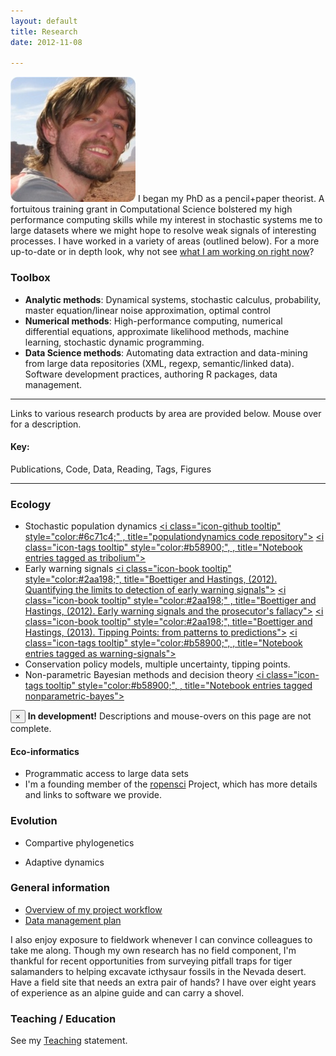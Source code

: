 ```yaml
---
layout: default 
title: Research
date: 2012-11-08

---
```



![floatright](assets/img/wadirum.png) 
I began my PhD as a pencil+paper theorist.  A fortuitous training grant in Computational Science 
bolstered my high performance computing skills while my interest in stochastic systems
me to large datasets where we might hope to resolve weak signals of interesting processes. 
I have worked in a variety of areas (outlined below).  For a more up-to-date or in depth
look, why not see [what I am working on right now](/lab-notebook.html)?


### Toolbox

* **Analytic methods**: Dynamical systems, stochastic calculus, probability, master equation/linear noise approximation, optimal control
* **Numerical methods**: High-performance computing, numerical differential equations, approximate likelihood methods, machine learning, stochastic dynamic programming.  
* **Data Science methods**: Automating data extraction and data-mining from large data repositories (XML, regexp, semantic/linked data). Software development practices, authoring R packages, data management.

------------------------------------------------------------------------------

Links to various research products by area are provided below.  Mouse over for a description.

#### Key:

<i class="icon-book" style="color:#2aa198;"></i> Publications,   <i class="icon-github" style="color:#6c71c4;"></i> Code,  <i class="icon-beaker" style="color:#859900;"></i> Data, <i class="icon-bookmark" style="color:#dc322f;"></i> Reading,   <i class="icon-tags" style="color:#b58900;"></i> Tags,   <i class="icon-bar-chart" style="color:#cb4b16;"></i> Figures 
<!-- <i class="icon-list" style="color:#d33682;"></i> Categories -->

------------------------------------------------------------------------------


### Ecology


* Stochastic population dynamics [<i class="icon-github tooltip" style="color:#6c71c4;" , title="populationdynamics code repository"></i>](https://github.com/cboettig/populationdynamics) [<i class="icon-bookmark tooltip" style="color:#dc322f;" title="papers I'm reading in theoretical ecology"></i>](http://www.mendeley.com/groups/634301/theoretical-ecology/papers/)
[<i class="icon-tags tooltip" style="color:#b58900;", , title="Notebook entries tagged as tribolium"></i>](tags.html/#tribolium) 
* Early warning signals [<i class="icon-book tooltip" style="color:#2aa198;", title="Boettiger and Hastings, (2012). Quantifying the limits to detection of early warning signals"></i>](/vita.html) [<i class="icon-book tooltip" style="color:#2aa198;" , title="Boettiger and Hastings, (2012). Early warning signals and the prosecutor's fallacy"></i>](/vita.html) [<i class="icon-book tooltip" style="color:#2aa198;", title="Boettiger and Hastings, (2013). Tipping Points: from patterns to predictions"></i>](/vita.html) [<i class="icon-github tooltip" style="color:#6c71c4;" title="earlywarning code repository"></i>](https://github.com/cboettig/earlywarning) [<i class="icon-bookmark tooltip" style="color:#dc322f;" title="papers I'm reading in early warning signals"></i>](http://www.mendeley.com/groups/530001/early-warning-signs/papers/) [<i class="icon-tags tooltip" style="color:#b58900;", , title="Notebook entries tagged as warning-signals"></i>](tags.html/#warning-sginals) 
* Conservation policy models, multiple uncertainty, tipping points. [<i class="icon-github tooltip" style="color:#6c71c4;"></i>](https://github.com/cboettig/pdg_control) [<i class="icon-tags tooltip" style="color:#b58900;"></i>](tags.html/#pdg-control) 
* Non-parametric Bayesian methods and decision theory  [<i class="icon-github tooltip" style="color:#6c71c4;"></i>](https://github.com/cboettig/nonparametric-bayes) [<i class="icon-tags tooltip" style="color:#b58900;", , title="Notebook entries tagged nonparametric-bayes"></i>](tags.html/#nonparametric-bayes)



<div class="alert alert-info">
  <button type="button" class="close" data-dismiss="alert">&times;</button>
  <strong><i class="icon-warning tooltip-sign icon-3x tooltip" style="color:#dc322f;"></i> In development!</strong> Descriptions and mouse-overs on this page are not complete.   
</div>


#### Eco-informatics

* Programmatic access to large data sets [<i class="icon-book tooltip" style="color:#2aa198;" title="Boettiger & Temple Lang (2012). Treebase: An R package for discovery, access and manipulation of online phylogenies"></i>](/vita.html) [<i class="icon-book tooltip" style="color:#2aa198;" title="Boettiger et al. (2012). rfishbase: exploring, manipulating and visualizing FishBase data from R"></i>](/vita.html)  [<i class="icon-github tooltip" style="color:#6c71c4;" title="rfishbase R package"></i>](https://github.com/ropensci/rfishbase) [<i class="icon-github tooltip" style="color:#6c71c4;" title="treebase R package"></i>](https://github.com/ropensci/treeBASE) [<i class="icon-tags tooltip" style="color:#b58900;"></i>](tags.html/#fishbase) [<i class="icon-tags tooltip" style="color:#b58900;"></i>](tags.html/#treebase)
* I'm a founding member of the [<i class="icon-globe tooltip"></i> ropensci](http://ropensci.org) Project, which has more details and links to software we provide.  


### Evolution

* Compartive phylogenetics [<i class="icon-book tooltip" style="color:#2aa198;" title="Boettiger et al. (2012) Is your phylogeny informative? Measuring the power of comparative methods"></i> ](/vita.html) [<i class="icon-book tooltip" style="color:#2aa198;" title="Beaulieu et al. (2012) Modeling Stabilizing Selection: Expanding the
  Ornstein-Uhlenbeck Model of Adaptive Evolution"></i> ](/vita.html) [<i class="icon-globe tooltip"></i>](http://cran.r-project.org/web/packages/OUwie/index.html) [<i class="icon-github tooltip" style="color:#6c71c4;"></i>](https://github.com/cboettig/wrightscape) [<i class="icon-github tooltip" style="color:#6c71c4;" title="R package for phylogenetic monte carlo"></i>](https://github.com/cboettig/pmc) [<i class="icon-bookmark tooltip" style="color:#dc322f;" title="reading in phylogenetic methods"></i>](http://www.mendeley.com/groups/529971/phylogenetic-methods/papers/) [<i class="icon-tags tooltip" style="color:#b58900;"></i>](tags.html/#model-choice) [<i class="icon-tags tooltip" style="color:#b58900;"></i>](tags.html/#Labrids) [<i class="icon-beaker tooltip" style="color:#859900;" title="Data from Boettiger et al. (2012), Evolution"></i>](http://datadryad.org/handle/10255/dryad.37645)

* Adaptive dynamics [<i class="icon-book tooltip" style="color:#2aa198;" title="Boettiger et al. (2010). Fluctuation Domains in adaptive evolution"></i>](/vita.html) [<i class="icon-github tooltip" style="color:#6c71c4;" title="R package accompanying Boettiger et al. 2010"></i>](https://github.com/cboettig/fluctuationDomains) [<i class="icon-github tooltip" style="color:#6c71c4;" title="R package for simulating branching in adaptive dynamics (mostly a wrapper to my C++ code)"></i>](https://github.com/cboettig/AdaptiveDynamics) [<i class="icon-bookmark tooltip" style="color:#dc322f;" title="recent papers in Adaptive Dynamics"></i>](http://www.mendeley.com/groups/529981/adaptive-dynamics/papers/) [<i class="icon-tags tooltip" style="color:#b58900;"></i>](tags.html/#adaptive-dynamics) [<i class="icon-beaker tooltip" style="color:#859900;" title="Data from Boettiger et al. (2010), Theoretical Population Biology"></i>](http://datadryad.org/handle/10255/dryad.37625)



### General information

- [Overview of my project workflow](http://www.carlboettiger.info/2012/05/06/research-workflow.html)
- [Data management plan](http://www.carlboettiger.info/2012/10/09/data-management-plan.htm)


I also enjoy exposure to fieldwork whenever I can convince colleagues to take me along. Though my own research has no field component, I'm thankful for recent opportunities from surveying pitfall traps for tiger salamanders to helping excavate icthysaur fossils in the Nevada desert. Have a field site that needs an extra pair of hands? I have over eight years of experience as an alpine guide and can carry a shovel. 


### Teaching / Education 

See my [Teaching](/teaching.html) statement.  [<i class="icon-bookmark tooltip" style="color:#dc322f;" title="recent reading in research articles on education practices"></i>](http://www.mendeley.com/groups/530011/education/papers/) [<i class="icon-tags tooltip" style="color:#b58900;"></i>](categories.html/#teaching)



